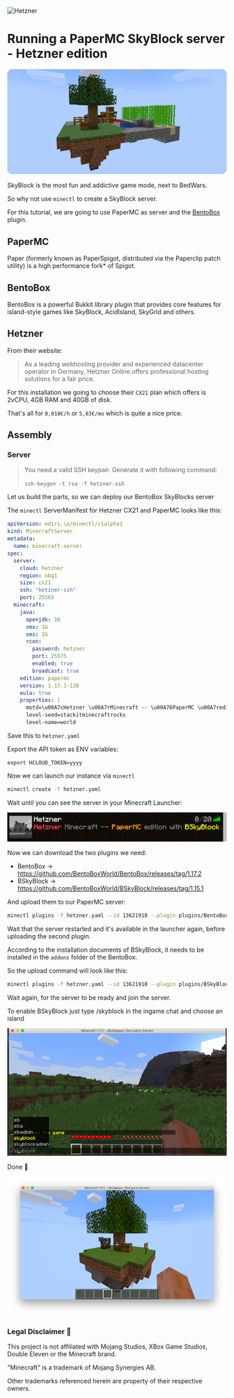 ![Hetzner](https://img.shields.io/badge/hetzner-d50c2d?style=for-the-badge&logo=hetzner&logoColor=white)

# Running a PaperMC SkyBlock server - Hetzner edition

![img.png](skyblock/img.png)

SkyBlock is the most fun and addictive game mode, next to BedWars.

So why not use `minectl` to create a SkyBlock server.

For this tutorial, we are going to use PaperMC as server and the [BentoBox](https://github.com/BentoBoxWorld/BentoBox)
plugin.

## PaperMC

Paper (formerly known as PaperSpigot, distributed via the Paperclip patch utility) is a high performance fork* of
Spigot.

## BentoBox

BentoBox is a powerful Bukkit library plugin that provides core features for island-style games like SkyBlock,
AcidIsland, SkyGrid and others.

## Hetzner

From their website:

> As a leading webhosting provider and experienced datacenter operator in Germany, Hetzner Online offers professional hosting solutions for a fair price.

For this installation we going to choose their `CX21` plan which offers is 2vCPU, 4GB RAM and 40GB of disk.

That's all for `0,010€/h` or `5,83€/mo` which is quite a nice price.

## Assembly

### Server

> You need a valid SSH keypair. Generate it with following command:
>
> `ssh-keygen -t rsa -f hetzner-ssh`

Let us build the parts, so we can deploy our BentoBox SkyBlocks server

The `minectl` ServerManifest for Hetzner CX21 and PaperMC looks like this:

```yaml
apiVersion: ediri.io/minectl/v1alpha1
kind: MinecraftServer
metadata:
  name: minecraft-server
spec:
  server:
    cloud: hetzner
    region: nbg1
    size: cx21
    ssh: "hetzner-ssh"
    port: 25565
  minecraft:
    java:
      openjdk: 16
      xmx: 1G
      xms: 1G
      rcon:
        password: hetzner
        port: 25575
        enabled: true
        broadcast: true
    edition: papermc
    version: 1.17.1-138
    eula: true
    properties: |
      motd=\u00A7cHetzner \u00A7rMinecraft -- \u00A76PaperMC \u00A7redition with \u00A7eBSkyBlock
      level-seed=stackitminecraftrocks
      level-name=world
```

Save this to `hetzner.yaml`

Export the API token as ENV variables:

```
export HCLOUD_TOKEN=yyyy
```

Now we can launch our instance via `minectl`

```bash
minectl create -f hetzner.yaml
```

Wait until you can see the server in your Minecraft Launcher:

![img_1.png](skyblock/img_1.png)

Now we can download the two plugins we need:

- BentoBox -> https://github.com/BentoBoxWorld/BentoBox/releases/tag/1.17.2
- BSkyBlock -> https://github.com/BentoBoxWorld/BSkyBlock/releases/tag/1.15.1

And upload them to our PaperMC server:

```bash
minectl plugins -f hetzner.yaml --id 13621910 --plugin plugins/BentoBox-1.17.2.jar --destination /minecraft/plugins
```

Wait that the server restarted and it's available in the launcher again, before uploading the second plugin.

According to the installation documents of BSkyBlock, it needs to be installed in the `addons` folder of the BentoBox.

So the upload command will look like this:

```bash
minectl plugins -f hetzner.yaml --id 13621910 --plugin plugins/BSkyBlock-1.15.1.jar --destination /minecraft/plugins/BentoBox/addons/
```

Wait again, for the server to be ready and join the server.

To enable BSkyBlock just type /skyblock in the ingame chat and choose an island

![img_2.png](skyblock/img_2.png)

Done 🎊 

![img_4.png](skyblock/img_4.png)

### Legal Disclaimer 👮

This project is not affiliated with Mojang Studios, XBox Game Studios, Double Eleven or the Minecraft brand.

"Minecraft" is a trademark of Mojang Synergies AB.

Other trademarks referenced herein are property of their respective owners.
